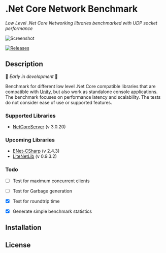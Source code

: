 # .Net Core Network Benchmark

*Low Level .Net Core Networking libraries benchmarked with UDP socket performance*

![Screenshot](./Docs/screenshot.png)

[![Releases](https://img.shields.io/github/release/JohannesDeml/NetCoreNetworkBenchmark/all.svg)](../../releases)

## Description

🚧 *Early in development* 🚧

Benchmark for different low level .Net Core compatible libraries that are compatible with [Unity](https://unity3d.com), but also work as standalone console applications. The benchmark focuses on performance latency and scalability. The tests do not consider ease of use or supported features.

### Supported Libraries

* [NetCoreServer](https://github.com/chronoxor/NetCoreServer) (v 3.0.20)

### Upcoming Libraries

* [ENet-CSharp](https://github.com/nxrighthere/ENet-CSharp) (v 2.4.3)
* [LiteNetLib](https://github.com/RevenantX/LiteNetLib) (v 0.9.3.2)

### Todo

- [ ] Test for maximum concurrent clients
- [ ] Test for Garbage generation
- [x] Test for roundtrip time
- [x] Generate simple benchmark statistics




## Installation



## License

